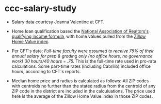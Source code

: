 # ccc-salary-study

* Salary data courtesy Joanna Valentine at CFT.

* Home loan qualification based the [National Association of Realtors's qualifying income formula](https://www.nar.realtor/research-and-statistics/housing-statistics/housing-affordability-index/methodology), with home values pulled from the [Zillow Home Value index](https://www.zillow.com/research/data/).

* Per CFT's data: *Full-time faculty were assumed to receive 75% of their annual salary for prep & grading only (no office hours, no governance work) 30 hours/40 hours = .75.* This is the full-time rate used in pro-rata calculations. Some part-time rates (including Cabrillo) included office hours, according to CFT's reports.

* Median home price and radius is calculated as follows: All ZIP codes with centroids no further than the stated radius from the centroid of any ZIP code in the district are included in the calculuations. The price used here is the average of the Zillow Home Value index in those ZIP codes.  
